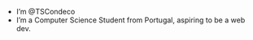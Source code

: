- I’m @TSCondeco
- I’m a Computer Science Student from Portugal, aspiring to be a web dev.

<!---
TSCondeco/TSCondeco is a ✨ special ✨ repository because its `README.md` (this file) appears on your GitHub profile.
You can click the Preview link to take a look at your changes.
--->
